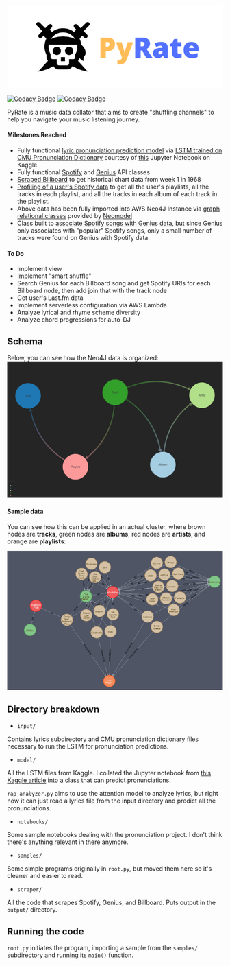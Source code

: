 ![Cover](static/cover.png)

[![Codacy Badge](https://api.codacy.com/project/badge/Grade/375f62bb721643488b573e463aeeb9b9)](https://www.codacy.com/manual/andykamath/PyRate?utm_source=github.com&amp;utm_medium=referral&amp;utm_content=andykamath/PyRate&amp;utm_campaign=Badge_Grade) [![Codacy Badge](https://api.codacy.com/project/badge/Coverage/375f62bb721643488b573e463aeeb9b9)](https://www.codacy.com/manual/andykamath/PyRate?utm_source=github.com&utm_medium=referral&utm_content=andykamath/PyRate&utm_campaign=Badge_Coverage)

PyRate is a music data collator that aims to create "shuffling channels" to help you navigate your music listening journey. 

#### Milestones Reached
- Fully functional [lyric pronunciation prediction model](model/rap_analyzer.py) via [LSTM trained on CMU Pronunciation Dictionary](model/attn_model.py) courtesy of [this](https://www.kaggle.com/reppic/predicting-english-pronunciations) Jupyter Notebook on Kaggle 
- Fully functional [Spotify](scraper/spotify.py) and [Genius](scraper/genius.py) API classes
- [Scraped Billboard](scraper/billboard.py) to get historical chart data from week 1 in 1968
- [Profiling of a user's Spotify data](samples/fetch_spotify.py) to get all the user's playlists, all the tracks in each playlist, and all the tracks in each album of each track in the playlist.
- Above data has been fully imported into AWS Neo4J Instance via [graph relational classes](model/graph) provided by [Neomodel](https://neomodel.readthedocs.io/en/latest/#)
- Class built to [associate Spotify songs with Genius data](samples/associate_genius.py), but since Genius only associates with "popular" Spotify songs, only a small number of tracks were found on Genius with Spotify data.

#### To Do
- Implement view
- Implement "smart shuffle"
- Search Genius for each Billboard song and get Spotify URIs for each Billboard node, then add join that with the track node
- Get user's Last.fm data
- Implement serverless configuration via AWS Lambda
- Analyze lyrical and rhyme scheme diversity
- Analyze chord progressions for auto-DJ

## Schema
Below, you can see how the Neo4J data is organized:
![Schema](static/schema.jpg)

#### Sample data
You can see how this can be applied in an actual cluster, where brown nodes are **tracks**, green nodes are **albums**, red nodes are **artists**, and orange are **playlists**:

![example](static/example.png)


## Directory breakdown
- <code>input/</code>

Contains lyrics subdirectory and CMU pronunciation dictionary files necessary to run the LSTM for pronunciation predictions.

-  <code>model/</code>

All the LSTM files from Kaggle. I collated the Jupyter notebook from [this Kaggle article](https://www.kaggle.com/reppic/predicting-english-pronunciations) into a class that can predict pronunciations.

<code>rap_analyzer.py</code> aims to use the attention model to analyze lyrics, but right now it can just read a lyrics file from the input directory and predict all the pronunciations.

- <code>notebooks/</code>

Some sample notebooks dealing with the pronunciation project. I don't think there's anything relevant in there anymore.

- <code>samples/</code>

Some simple programs originally in <code>root.py</code>, but moved them here so it's cleaner and easier to read.

- <code>scraper/</code>

All the code that scrapes Spotify, Genius, and Billboard. Puts output in the <code>output/</code> directory.

## Running the code

<code>root.py</code> initiates the program, importing a sample from the <code>samples/</code> subdirectory and running its <code>main()</code> function. 
